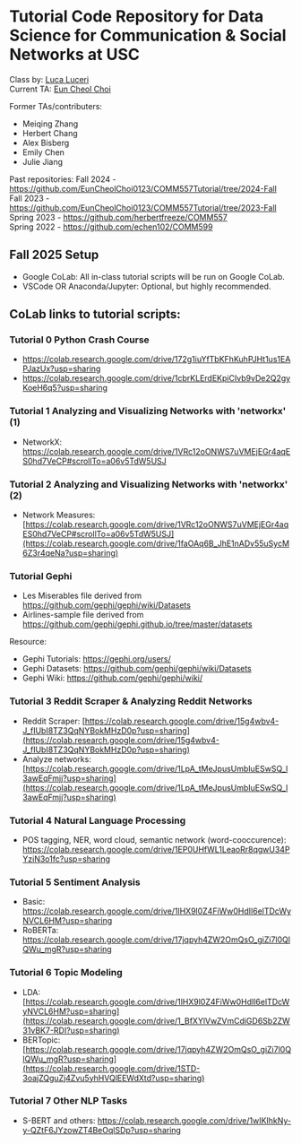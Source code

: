 # Tutorial Code Repository for Data Science for Communication & Social Networks at USC
Class by: [Luca Luceri](https://www.luceriluc.it/)  
Current TA: [Eun Cheol Choi](https://euncheol.notion.site/Eun-Cheol-Choi-dff98d091da54d299744def42b63b42c?pvs=4)

Former TAs/contributers:
 - Meiqing Zhang
 - Herbert Chang
 - Alex Bisberg
 - Emily Chen
 - Julie Jiang

Past repositories: 
Fall 2024 - https://github.com/EunCheolChoi0123/COMM557Tutorial/tree/2024-Fall  
Fall 2023 - https://github.com/EunCheolChoi0123/COMM557Tutorial/tree/2023-Fall  
Spring 2023 - https://github.com/herbertfreeze/COMM557  
Spring 2022 - https://github.com/echen102/COMM599 

## Fall 2025 Setup 
- Google CoLab: All in-class tutorial scripts will be run on Google CoLab.
- VSCode OR Anaconda/Jupyter: Optional, but highly recommended.
  
## CoLab links to tutorial scripts:    
    
### Tutorial 0 Python Crash Course
- https://colab.research.google.com/drive/172g1iuYfTbKFhKuhPJHt1us1EAPJazUx?usp=sharing
- https://colab.research.google.com/drive/1cbrKLErdEKpiCIvb9vDe2Q2gyKoeH6q5?usp=sharing

### Tutorial 1 Analyzing and Visualizing Networks with 'networkx' (1)
- NetworkX: https://colab.research.google.com/drive/1VRc12oONWS7uVMEjEGr4aqES0hd7VeCP#scrollTo=a06v5TdW5USJ

### Tutorial 2 Analyzing and Visualizing Networks with 'networkx' (2)
- Network Measures: [https://colab.research.google.com/drive/1VRc12oONWS7uVMEjEGr4aqES0hd7VeCP#scrollTo=a06v5TdW5USJ](https://colab.research.google.com/drive/1faOAq6B_JhE1nADv55uSycM6Z3r4qeNa?usp=sharing)

### Tutorial Gephi
- Les Miserables file derived from https://github.com/gephi/gephi/wiki/Datasets
- Airlines-sample file derived from https://github.com/gephi/gephi.github.io/tree/master/datasets  

Resource:
- Gephi Tutorials: https://gephi.org/users/
- Gephi Datasets: https://github.com/gephi/gephi/wiki/Datasets
- Gephi Wiki: https://github.com/gephi/gephi/wiki/

### Tutorial 3 Reddit Scraper & Analyzing Reddit Networks
- Reddit Scraper: [https://colab.research.google.com/drive/15g4wbv4-J_fIUbI8TZ3QqNYBokMHzD0p?usp=sharing](https://colab.research.google.com/drive/15g4wbv4-J_fIUbI8TZ3QqNYBokMHzD0p?usp=sharing)
- Analyze networks: [https://colab.research.google.com/drive/1LpA_tMeJpusUmbIuESwSQ_l3awEqFmjj?usp=sharing](https://colab.research.google.com/drive/1LpA_tMeJpusUmbIuESwSQ_l3awEqFmjj?usp=sharing)

### Tutorial 4 Natural Language Processing
- POS tagging, NER, word cloud, semantic network (word-cooccurence): https://colab.research.google.com/drive/1EP0UHfWL1LeaoRr8qgwU34PYziN3o1fc?usp=sharing

### Tutorial 5 Sentiment Analysis
- Basic: https://colab.research.google.com/drive/1lHX9l0Z4FiWw0HdIl6elTDcWyNVCL6HM?usp=sharing
- RoBERTa: https://colab.research.google.com/drive/17jqpyh4ZW2OmQsO_giZi7l0QlQWu_mgR?usp=sharing

### Tutorial 6 Topic Modeling
- LDA: [https://colab.research.google.com/drive/1lHX9l0Z4FiWw0HdIl6elTDcWyNVCL6HM?usp=sharing](https://colab.research.google.com/drive/1_BfXYlVwZVmCdiGD6Sb2ZW31vBK7-RDI?usp=sharing)
- BERTopic: [https://colab.research.google.com/drive/17jqpyh4ZW2OmQsO_giZi7l0QlQWu_mgR?usp=sharing](https://colab.research.google.com/drive/1STD-3oajZQguZj4Zvu5yhHVQlEEWdXtd?usp=sharing)

### Tutorial 7 Other NLP Tasks
- S-BERT and others: https://colab.research.google.com/drive/1wIKIhkNy-y-QZtF6JYzowZT4BeOqlSDp?usp=sharing
